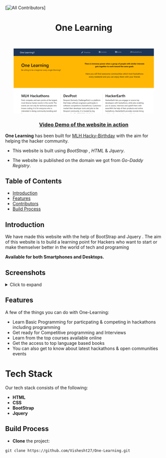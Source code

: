 [![All Contributors](https://img.shields.io/badge/all_contributors-2-orange.svg?style=flat-square)]

<h1 align="center"> One Learning  </h1> <br>

<p align="center">
  <a href="http://onelearning.study/">
    <img alt="One Learning" title="One Learning" src="images/Header.png" width="450">
  </a>
</p>

<a href="https://drive.google.com/file/d/1utSbFvYENHTuZrGCbm2yjAQL65SiN5y-/view?usp=sharing"><h3 align="center">Video Demo of the website in action</h4></a>

**One Learning** has been built for [MLH Hacky-Birthday](https://organize.mlh.io/participants/events/7142-hacky-birthday-mlh) with the aim for helping the hacker community.

* This website is built using *BootStrap* , *HTML* & *Jquery*. 

* The website is published on the domain we got from *Go-Daddy Registry*.

## Table of Contents 

- [Introduction](#introduction)
- [Features](#features)
- [Contributors](#contributors)
- [Build Process](#build-process)

## Introduction

We have made this website with the help of BootStrap and Jquery . The aim of this website is to build a learning point for Hackers who want to start or make themselver better in the world of tech and programing

**Available for both Smartphones and Desktops.**

## Screenshots
<details>
  <summary>Click to expand</summary>
    
    
 Welcome Page         | Book Shelf     |  
:-------------------------:|:-------------------------:|
![](https://github.com/Vishesht27/One-Learning/blob/main/images/Header.png)|![](https://github.com/Vishesht27/One-Learning/blob/main/images/Books.png)|
    
Footer          | Upcoming Events   |  Responsive Page |
:-------------------------:|:-------------------------:|:-------------------------:|
![](https://github.com/Vishesht27/One-Learning/blob/main/images/Footer.png)|![](https://github.com/Vishesht27/One-Learning/blob/main/images/Carousel.png)|![](https://github.com/Vishesht27/One-Learning/blob/main/images/Carousel.png)

</details>

## Features

A few of the things you can do with One-Learning:

* Learn Basic Programming for particpating & competing in hackathons including programming
* Get ready for Competitive programming and Interviews
* Learn from the top courses available online 
* Get the access to top language based books
* You can also get to know about latest hackathons & open communities events

# Tech Stack

Our tech stack consists of the following:

* **HTML**
* **CSS**
* **BootStrap**
* **Jquery**


## Build Process

* **Clone** the project:

```
git clone https://github.com/Vishesht27/One-Learning.git
```

    
